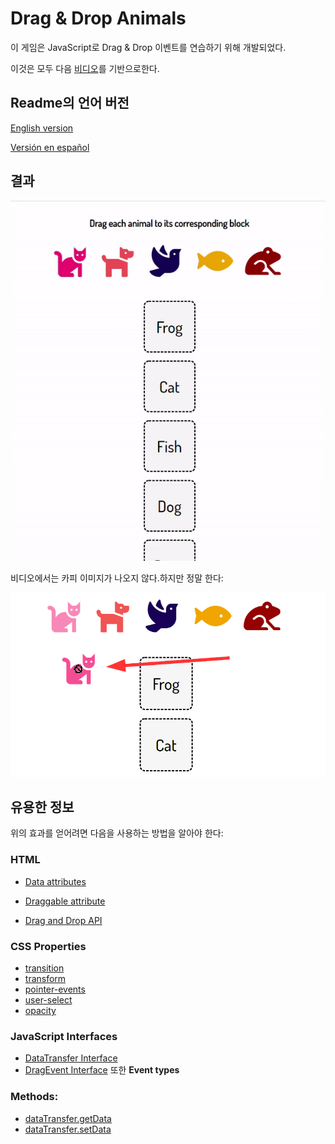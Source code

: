 # Drag & Drop Animals
이 게임은 JavaScript로 Drag & Drop 이벤트를 연습하기 위해 개발되었다.

이것은 모두 다음 [비디오](https://www.youtube.com/watch?v=7HUCAYMylCQ)를 기반으로한다. 

## Readme의 언어 버전
[English version]()

[Versión en español]()


## 결과
![gif](https://github.com/AltoSolid/Drag-DropAnimalsGame/blob/main/Images/gif.gif)

비디오에서는 카피 이미지가 나오지 않다.하지만 정말 한다: 

![image-dragged](https://github.com/AltoSolid/Drag-DropAnimalsGame/blob/main/Images/image-1.png)

## 유용한 정보
위의 효과를 얻어려면 다음을 사용하는 방법을 알아야 한다:

### HTML
- [Data attributes](https://developer.mozilla.org/en-US/docs/Learn/HTML/Howto/Use_data_attributes)

- [Draggable attribute](https://developer.mozilla.org/en-US/docs/Web/HTML/Global_attributes/draggable)

- [Drag and Drop API](https://developer.mozilla.org/en-US/docs/Web/API/HTML_Drag_and_Drop_API)

### CSS Properties
- [transition](https://developer.mozilla.org/en-US/docs/Web/CSS/transition)
- [transform](https://developer.mozilla.org/en-US/docs/Web/CSS/transform) 
- [pointer-events](https://developer.mozilla.org/en-US/docs/Web/CSS/pointer-events)
- [user-select](https://developer.mozilla.org/en-US/docs/Web/CSS/user-select)
- [opacity](https://developer.mozilla.org/en-US/docs/Web/CSS/user-select)

### JavaScript Interfaces
- [DataTransfer Interface](https://developer.mozilla.org/en-US/docs/Web/API/DataTransfer)
- [DragEvent Interface](https://developer.mozilla.org/en-US/docs/Web/API/DragEvent) 또한 **Event types**

### Methods: 
- [dataTransfer.getData](https://developer.mozilla.org/en-US/docs/Web/API/DataTransfer/getData)
- [dataTransfer.setData](https://developer.mozilla.org/en-US/docs/Web/API/DataTransfer/setData)